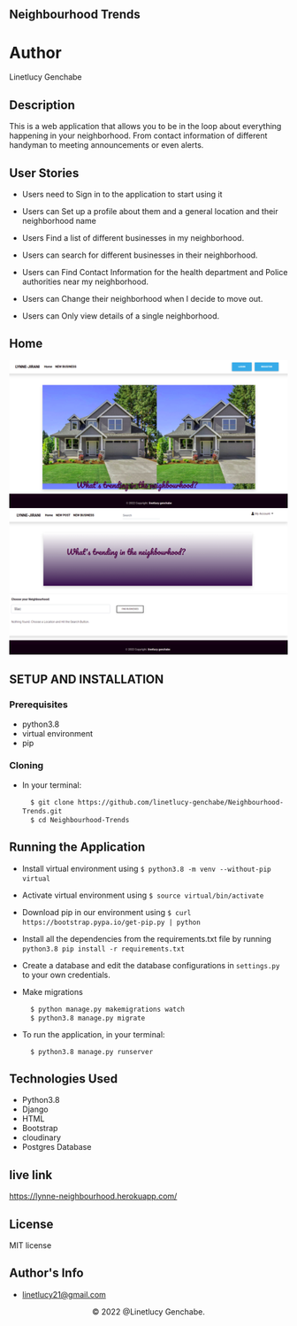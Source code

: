 ## Neighbourhood Trends
# Author
Linetlucy Genchabe

## Description
This is a web application that allows you to be in the loop about everything happening in your neighborhood. From contact information of different handyman to meeting announcements or even alerts.


## User Stories

* Users need to Sign in to the application to start using it

* Users can Set up a profile about them and a general location and their neighborhood name

* Users Find a list of different businesses in my neighborhood.

* Users can search for different businesses in their neighborhood.

*  Users can Find Contact Information for the health department and Police authorities near my neighborhood. 

*  Users can Change their neighborhood when I decide to move out.

*  Users can Only view details of a single neighborhood.



## Home 
![Home](./static/images/home3.png)
![Home](./static/images/home1.png)



## SETUP AND INSTALLATION 
### Prerequisites
* python3.8
* virtual environment
* pip

### Cloning
* In your terminal:
        
        $ git clone https://github.com/linetlucy-genchabe/Neighbourhood-Trends.git
        $ cd Neighbourhood-Trends

## Running the Application
* Install virtual environment using `$ python3.8 -m venv --without-pip virtual`
* Activate virtual environment using `$ source virtual/bin/activate`
* Download pip in our environment using `$ curl https://bootstrap.pypa.io/get-pip.py | python`
* Install all the dependencies from the requirements.txt file by running `python3.8 pip install -r requirements.txt`
* Create a database and edit the database configurations in `settings.py` to your own credentials.
* Make migrations

        $ python manage.py makemigrations watch
        $ python3.8 manage.py migrate 

* To run the application, in your terminal:

        $ python3.8 manage.py runserver


## Technologies Used
- Python3.8
- Django
- HTML
- Bootstrap
- cloudinary 
- Postgres Database


## live link 

https://lynne-neighbourhood.herokuapp.com/

## License
MIT license


## Author's Info

* linetlucy21@gmail.com  

<p align = "center">
    &copy; 2022 @Linetlucy Genchabe.
</p>
